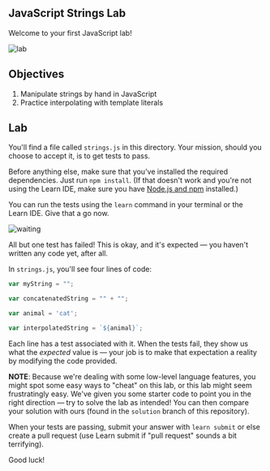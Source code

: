 JavaScript Strings Lab
---

Welcome to your first JavaScript lab!

![lab](http://i.giphy.com/NETCsDYm0fL44.gif)

## Objectives

1. Manipulate strings by hand in JavaScript
2. Practice interpolating with template literals

## Lab

You'll find a file called `strings.js` in this directory. Your mission, should you choose to accept it, is to get tests to pass.

Before anything else, make sure that you've installed the required dependencies. Just run `npm install`. (If that doesn't work and you're not using the Learn IDE, make sure you have [Node.js and npm](https://nodejs.org/en/download/) installed.)

You can run the tests using the `learn` command in your terminal or the Learn IDE. Give that a go now.

![waiting](http://i.giphy.com/9c830567WqLCw.gif)

All but one test has failed! This is okay, and it's expected — you haven't written any code yet, after all.

In `strings.js`, you'll see four lines of code:

``` javascript
var myString = "";

var concatenatedString = "" + "";

var animal = 'cat';

var interpolatedString = `${animal}`;
```

Each line has a test associated with it. When the tests fail, they show us what the _expected_ value is — your job is to make that expectation a reality by modifying the code provided.

**NOTE**: Because we're dealing with some low-level language features, you might spot some easy ways to "cheat" on this lab, or this lab might seem frustratingly easy. We've given you some starter code to point you in the right direction — try to solve the lab as intended! You can then compare your solution with ours (found in the `solution` branch of this repository).

When your tests are passing, submit your answer with `learn submit` or else create a pull request (use Learn submit if "pull request" sounds a bit terrifying).

Good luck!
